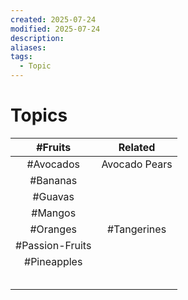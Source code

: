 ```yaml
---
created: 2025-07-24
modified: 2025-07-24
description: 
aliases: 
tags:
  - Topic
---
```


# Topics

|     #Fruits     |    Related    |
| :-------------: | :-----------: |
|    #Avocados    | Avocado Pears |
|    #Bananas     |               |
|     #Guavas     |               |
|     #Mangos     |               |
|    #Oranges     |  #Tangerines  |
| #Passion-Fruits |               |
|   #Pineapples   |               |
|                 |               |
|                 |               |
|                 |               |
|                 |               |
|                 |               |
